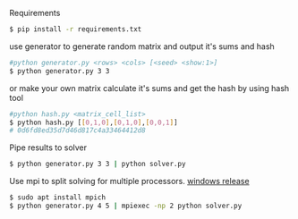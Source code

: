 Requirements
```bash
$ pip install -r requirements.txt
```
use generator to generate random matrix and output it's sums and hash
```bash
#python generator.py <rows> <cols> [<seed> <show:1>]
$ python generator.py 3 3
```
or make your own matrix calculate it's sums and get the hash by using hash tool
```bash
#python hash.py <matrix_cell_list>
$ python hash.py [[0,1,0],[0,1,0],[0,0,1]]
# 0d6fd8ed35d7d46d817c4a33464412d8
```
Pipe results to solver
```bash
$ python generator.py 3 3 | python solver.py
```
Use mpi to split solving for multiple processors. [windows release](https://www.microsoft.com/en-us/download/details.aspx?id=57467)
```bash
$ sudo apt install mpich
$ python generator.py 4 5 | mpiexec -np 2 python solver.py
```
